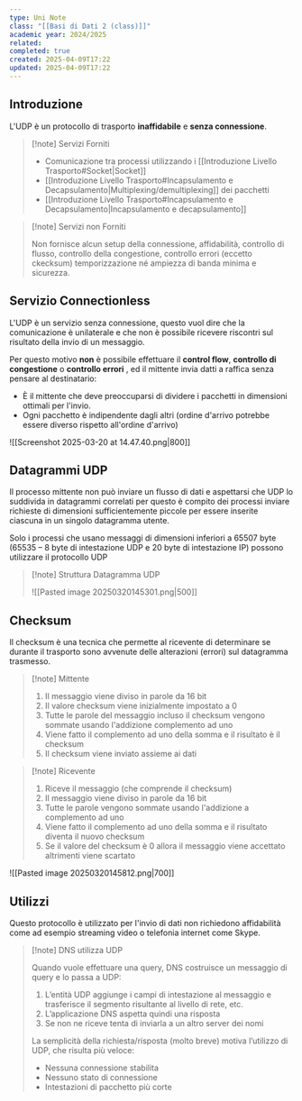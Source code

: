```yaml
---
type: Uni Note
class: "[[Basi di Dati 2 (class)]]"
academic year: 2024/2025
related: 
completed: true
created: 2025-04-09T17:22
updated: 2025-04-09T17:22
---
```

## Introduzione

L'UDP è un protocollo di trasporto **inaffidabile** e **senza connessione**.

>[!note] Servizi Forniti
>
>- Comunicazione tra processi utilizzando i [[Introduzione Livello Trasporto#Socket|Socket]]
>- [[Introduzione Livello Trasporto#Incapsulamento e Decapsulamento|Multiplexing/demultiplexing]] dei pacchetti
>- [[Introduzione Livello Trasporto#Incapsulamento e Decapsulamento|Incapsulamento e decapsulamento]]

>[!note] Servizi non Forniti
>
>Non fornisce alcun setup della connessione, affidabilità, controllo di flusso, controllo della congestione, controllo errori (eccetto ckecksum) temporizzazione né ampiezza di banda minima e sicurezza.

## Servizio Connectionless

L'UDP è un servizio senza connessione, questo vuol dire che la comunicazione è unilaterale e che non è possibile ricevere riscontri sul risultato della invio di un messaggio.

Per questo motivo **non** è possibile effettuare il **control flow**, **controllo di congestione** o **controllo errori** , ed il mittente invia datti a raffica senza pensare al destinatario:
- È il mittente che deve preoccuparsi di dividere i pacchetti in dimensioni ottimali per l'invio.
- Ogni pacchetto è indipendente dagli altri (ordine d'arrivo potrebbe essere diverso rispetto all'ordine d'arrivo)

![[Screenshot 2025-03-20 at 14.47.40.png|800]]

## Datagrammi UDP

Il processo mittente non può inviare un flusso di dati e aspettarsi che UDP lo suddivida in datagrammi correlati per questo è compito dei processi inviare richieste di dimensioni sufficientemente piccole per essere inserite ciascuna in un singolo datagramma utente.

Solo i processi che usano messaggi di dimensioni inferiori a 65507 byte (65535 – 8 byte di intestazione UDP e 20 byte di intestazione IP) possono utilizzare il protocollo UDP

>[!note] Struttura Datagramma UDP
>
>![[Pasted image 20250320145301.png|500]]

## Checksum

Il checksum è una tecnica che permette al ricevente di determinare se durante il trasporto sono avvenute delle alterazioni (errori) sul datagramma trasmesso.

>[!note] Mittente
>
>1. Il messaggio viene diviso in parole da 16 bit
>2. Il valore checksum viene inizialmente impostato a 0
>3. Tutte le parole del messaggio incluso il checksum vengono sommate usando l'addizione complemento ad uno
>4. Viene fatto il complemento ad uno della somma e il risultato è il checksum
>5. Il checksum viene inviato assieme ai dati

>[!note] Ricevente
>
>1. Riceve il messaggio (che comprende il checksum)
>2. Il messaggio viene diviso in parole da 16 bit
>3. Tutte le parole vengono sommate usando l'addizione a complemento ad uno
>4. Viene fatto il complemento ad uno della somma e il risultato diventa il nuovo checksum
>5. Se il valore del checksum è 0 allora il messaggio viene accettato altrimenti viene scartato

![[Pasted image 20250320145812.png|700]]

## Utilizzi

Questo protocollo è utilizzato per l'invio di dati non richiedono affidabilità come ad esempio streaming video o telefonia internet come Skype.

>[!note] DNS utilizza UDP
>
>Quando vuole effettuare una query, DNS costruisce un messaggio di query e lo passa a UDP:
>1. L’entità UDP aggiunge i campi di intestazione al messaggio e trasferisce il segmento risultante al livello di rete, etc.
>2. L’applicazione DNS aspetta quindi una risposta
>3. Se non ne riceve tenta di inviarla a un altro server dei nomi
>
>La semplicità della richiesta/risposta (molto breve) motiva l’utilizzo di UDP, che risulta più veloce:
>- Nessuna connessione stabilita
>- Nessuno stato di connessione
>- Intestazioni di pacchetto più corte